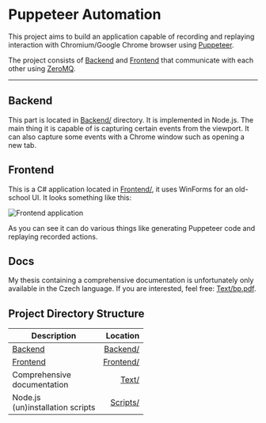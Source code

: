 # Puppeteer Automation
This project aims to build an application capable of recording and replaying interaction with Chromium/Google Chrome browser using [Puppeteer](https://pptr.dev/).

The project consists of [Backend](#Backend) and [Frontend](#Frontend) that communicate with each other using [ZeroMQ](https://zeromq.org/).

---

## Backend
This part is located in [Backend/](Backend/) directory. It is implemented in Node.js. The main thing it is capable of is capturing certain events from the viewport. It can also capture some events with a Chrome window such as opening a new tab.

## Frontend
This is a C# application located in [Frontend/](Frontend/), it uses WinForms for an old-school UI. It looks something like this: 

![Frontend application](https://i.imgur.com/tfcbJz7.png)

As you can see it can do various things like generating Puppeteer code and replaying recorded actions.

## Docs
My thesis containing a comprehensive documentation is unfortunately only available in the Czech language. If you are interested, feel free: [Text/bp.pdf](Text/bp.pdf).

## Project Directory Structure

| Description    | Location |
| ------------- |-------------:|
| [Backend](#Backend) | [Backend/](Backend/) |
| [Frontend](#Frontend) | [Frontend/](Frontend/) |
| Comprehensive<br>documentation | [Text/](Text/)
| Node.js<br>(un)installation scripts | [Scripts/](Scripts/) |
